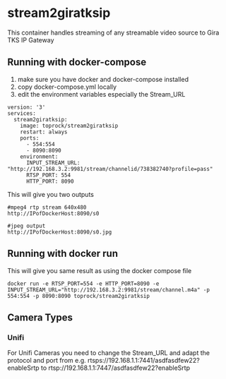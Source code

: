 # stream2giratksip

This container  handles streaming of any streamable video source to Gira TKS IP Gateway

## Running with docker-compose

1. make sure you have docker and docker-compose installed
2. copy docker-compose.yml locally
3. edit the environment variables especially the Stream_URL

```
version: '3'
services:
  stream2giratksip:
    image: toprock/stream2giratksip
    restart: always
    ports:
      - 554:554
      - 8090:8090
    environment:
      INPUT_STREAM_URL: "http://192.168.3.2:9981/stream/channelid/738382740?profile=pass"
      RTSP_PORT: 554
      HTTP_PORT: 8090
```

This will give you two outputs
```
#mpeg4 rtp stream 640x480 
http://IPofDockerHost:8090/s0 

#jpeg output 
http://IPofDockerHost:8090/s0.jpg

```

## Running with docker run
This will give you same result as using the docker compose file

```
docker run -e RTSP_PORT=554 -e HTTP_PORT=8090 -e INPUT_STREAM_URL="http://192.168.3.2:9981/stream/channel.m4a" -p 554:554 -p 8090:8090 toprock/stream2giratksip
```

## Camera Types

### Unifi 

For Unifi Cameras you need to change the Stream_URL and adapt the protocol and port from e.g. rtsps://192.168.1.1:7441/asdfasdfew22?enableSrtp to rtsp://192.168.1.1:7447/asdfasdfew22?enableSrtp